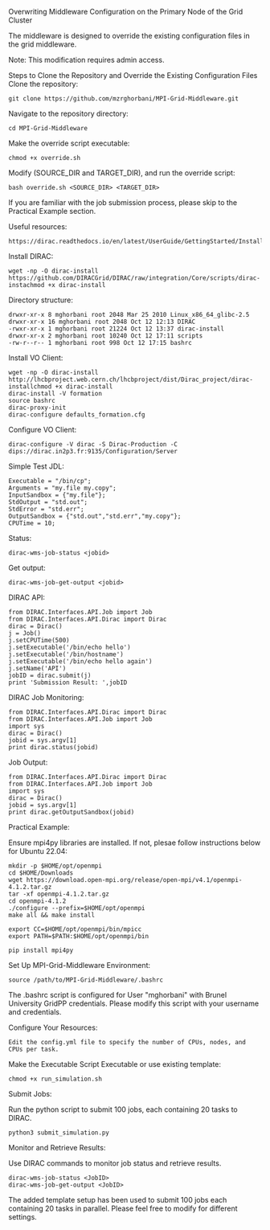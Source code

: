 Overwriting Middleware Configuration on the Primary Node of the Grid Cluster

The middleware is designed to override the existing configuration files in the grid middleware.

Note: This modification requires admin access.

Steps to Clone the Repository and Override the Existing Configuration Files
Clone the repository:

    git clone https://github.com/mzrghorbani/MPI-Grid-Middleware.git

Navigate to the repository directory:

    cd MPI-Grid-Middleware

Make the override script executable:

    chmod +x override.sh

Modify (SOURCE_DIR and TARGET_DIR), and run the override script:

    bash override.sh <SOURCE_DIR> <TARGET_DIR>

If you are familiar with the job submission process, please skip to the Practical Example section.

Useful resources:

    https://dirac.readthedocs.io/en/latest/UserGuide/GettingStarted/InstallingClient/index.html


Install DIRAC:

    wget -np -O dirac-install https://github.com/DIRACGrid/DIRAC/raw/integration/Core/scripts/dirac-instachmod +x dirac-install

Directory structure:

    drwxr-xr-x 8 mghorbani root 2048 Mar 25 2010 Linux_x86_64_glibc-2.5
    drwxr-xr-x 16 mghorbani root 2048 Oct 12 12:13 DIRAC
    -rwxr-xr-x 1 mghorbani root 21224 Oct 12 13:37 dirac-install
    drwxr-xr-x 2 mghorbani root 10240 Oct 12 17:11 scripts
    -rw-r--r-- 1 mghorbani root 998 Oct 12 17:15 bashrc

Install VO Client:

    wget -np -O dirac-install http://lhcbproject.web.cern.ch/lhcbproject/dist/Dirac_project/dirac-installchmod +x dirac-install
    dirac-install -V formation
    source bashrc
    dirac-proxy-init
    dirac-configure defaults_formation.cfg

Configure VO Client:

    dirac-configure -V dirac -S Dirac-Production -C dips://dirac.in2p3.fr:9135/Configuration/Server

Simple Test JDL:

    Executable = "/bin/cp";
    Arguments = "my.file my.copy";
    InputSandbox = {"my.file"};
    StdOutput = "std.out";
    StdError = "std.err";
    OutputSandbox = {"std.out","std.err","my.copy"};
    CPUTime = 10;

Status:

    dirac-wms-job-status <jobid>

Get output:

    dirac-wms-job-get-output <jobid>

DIRAC API:

    from DIRAC.Interfaces.API.Job import Job
    from DIRAC.Interfaces.API.Dirac import Dirac
    dirac = Dirac()
    j = Job()
    j.setCPUTime(500)
    j.setExecutable('/bin/echo hello')
    j.setExecutable('/bin/hostname')
    j.setExecutable('/bin/echo hello again')
    j.setName('API')
    jobID = dirac.submit(j)
    print 'Submission Result: ',jobID

DIRAC Job Monitoring:

    from DIRAC.Interfaces.API.Dirac import Dirac
    from DIRAC.Interfaces.API.Job import Job
    import sys
    dirac = Dirac()
    jobid = sys.argv[1]
    print dirac.status(jobid)

Job Output:

    from DIRAC.Interfaces.API.Dirac import Dirac
    from DIRAC.Interfaces.API.Job import Job
    import sys
    dirac = Dirac()
    jobid = sys.argv[1]
    print dirac.getOutputSandbox(jobid)

Practical Example:

Ensure mpi4py libraries are installed. If not, plesae follow instructions below for Ubuntu 22.04:

    mkdir -p $HOME/opt/openmpi
    cd $HOME/Downloads
    wget https://download.open-mpi.org/release/open-mpi/v4.1/openmpi-4.1.2.tar.gz
    tar -xf openmpi-4.1.2.tar.gz
    cd openmpi-4.1.2
    ./configure --prefix=$HOME/opt/openmpi
    make all && make install

    export CC=$HOME/opt/openmpi/bin/mpicc
    export PATH=$PATH:$HOME/opt/openmpi/bin

    pip install mpi4py

Set Up MPI-Grid-Middleware Environment:

    source /path/to/MPI-Grid-Middleware/.bashrc

The .bashrc script is configured for User "mghorbani" with Brunel University GridPP credentials. Please modify this script with your username and credentials.

Configure Your Resources:

    Edit the config.yml file to specify the number of CPUs, nodes, and CPUs per task.

Make the Executable Script Executable or use existing template:

    chmod +x run_simulation.sh

Submit Jobs:

Run the python script to submit 100 jobs, each containing 20 tasks to DIRAC.

    python3 submit_simulation.py

Monitor and Retrieve Results:

Use DIRAC commands to monitor job status and retrieve results.

    dirac-wms-job-status <JobID>
    dirac-wms-job-get-output <JobID>

The added template setup has been used to submit 100 jobs each containing 20 tasks in parallel. Please feel free to modify for different settings.
